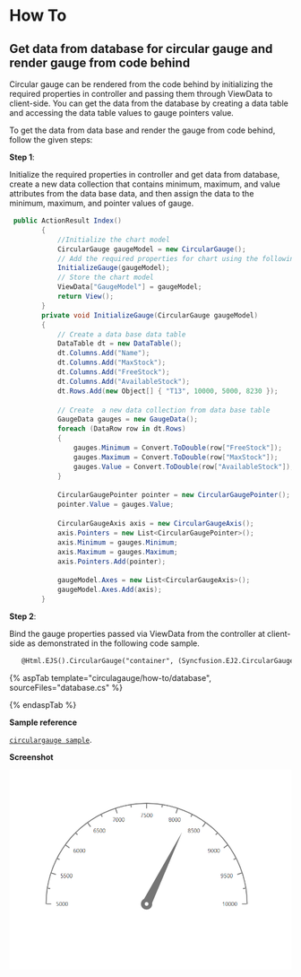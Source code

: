 # How To

<!-- markdownlint-disable MD036 -->

## Get data from database for circular gauge and render gauge from code behind

<!-- markdownlint-disable MD033 -->
Circular gauge can be rendered from the code behind by initializing the required properties in controller and passing them through ViewData to client-side. You can get the data from the database by creating a data table and accessing the data table values to gauge pointers value.

To get the data from data base and render the gauge from code behind, follow the given steps:

**Step 1**:

<!-- markdownlint-disable MD031 -->
Initialize the required properties in controller and get data from database, create a new data collection that contains minimum, maximum, and value attributes from the data base data, and then assign the data to the minimum, maximum, and pointer values of gauge.

```cs
 public ActionResult Index()
        {
            //Initialize the chart model
            CircularGauge gaugeModel = new CircularGauge();
            // Add the required properties for chart using the following method
            InitializeGauge(gaugeModel);
            // Store the chart model
            ViewData["GaugeModel"] = gaugeModel;
            return View();
        }
        private void InitializeGauge(CircularGauge gaugeModel)
        {
            // Create a data base data table
            DataTable dt = new DataTable();
            dt.Columns.Add("Name");
            dt.Columns.Add("MaxStock");
            dt.Columns.Add("FreeStock");
            dt.Columns.Add("AvailableStock");
            dt.Rows.Add(new Object[] { "T13", 10000, 5000, 8230 });

            // Create  a new data collection from data base table
            GaugeData gauges = new GaugeData();
            foreach (DataRow row in dt.Rows)
            {
                gauges.Minimum = Convert.ToDouble(row["FreeStock"]);
                gauges.Maximum = Convert.ToDouble(row["MaxStock"]);
                gauges.Value = Convert.ToDouble(row["AvailableStock"]);
            }

            CircularGaugePointer pointer = new CircularGaugePointer();
            pointer.Value = gauges.Value;

            CircularGaugeAxis axis = new CircularGaugeAxis();
            axis.Pointers = new List<CircularGaugePointer>();
            axis.Minimum = gauges.Minimum;
            axis.Maximum = gauges.Maximum;
            axis.Pointers.Add(pointer);

            gaugeModel.Axes = new List<CircularGaugeAxis>();
            gaugeModel.Axes.Add(axis);
        }
```

**Step 2**:

Bind the gauge properties passed via ViewData from the controller at client-side as demonstrated in the following code sample.

```html
   @Html.EJS().CircularGauge("container", (Syncfusion.EJ2.CircularGauge.CircularGauge)ViewData["GaugeModel"]).Render();
```

{% aspTab template="circulagauge/how-to/database", sourceFiles="database.cs" %}

{% endaspTab %}

**Sample reference**

[`circulargauge sample`](https://github.com/SyncfusionExamples/How-to-get-data-for-circular-gauge-from-database-and-render-gauge-from-code-behind).

**Screenshot**

![Screenshot for your reference](../images/database.png)